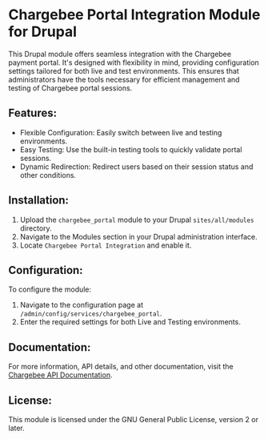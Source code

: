 Chargebee Portal Integration Module for Drupal
==============================================

This Drupal module offers seamless integration with the Chargebee payment portal. It's designed with flexibility in mind, providing configuration settings tailored for both live and test environments. This ensures that administrators have the tools necessary for efficient management and testing of Chargebee portal sessions.

Features:
---------
- Flexible Configuration: Easily switch between live and testing environments.
- Easy Testing: Use the built-in testing tools to quickly validate portal sessions.
- Dynamic Redirection: Redirect users based on their session status and other conditions.

Installation:
-------------
1. Upload the `chargebee_portal` module to your Drupal `sites/all/modules` directory.
2. Navigate to the Modules section in your Drupal administration interface.
3. Locate `Chargebee Portal Integration` and enable it.

Configuration:
--------------
To configure the module:
1. Navigate to the configuration page at `/admin/config/services/chargebee_portal`.
2. Enter the required settings for both Live and Testing environments.

Documentation:
--------------
For more information, API details, and other documentation, visit the [Chargebee API Documentation](https://apidocs.chargebee.com/docs/api/portal_sessions).


License:
--------
This module is licensed under the GNU General Public License, version 2 or later.

